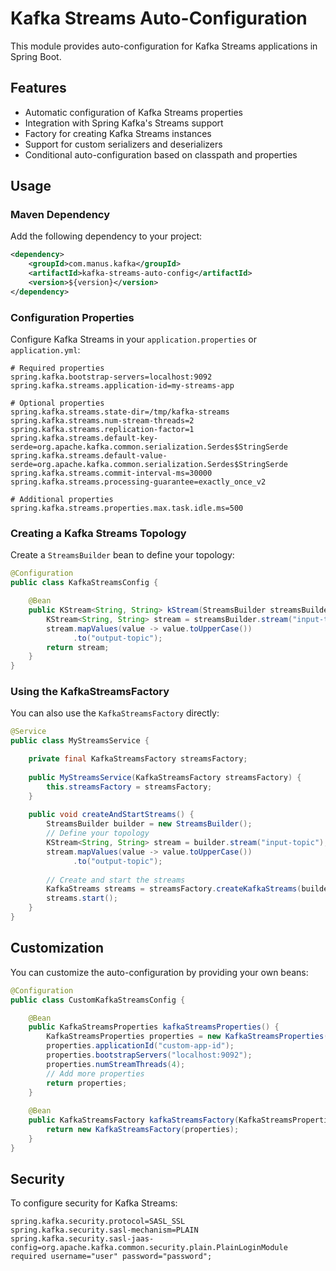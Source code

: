 # Kafka Streams Auto-Configuration

This module provides auto-configuration for Kafka Streams applications in Spring Boot.

## Features

- Automatic configuration of Kafka Streams properties
- Integration with Spring Kafka's Streams support
- Factory for creating Kafka Streams instances
- Support for custom serializers and deserializers
- Conditional auto-configuration based on classpath and properties

## Usage

### Maven Dependency

Add the following dependency to your project:

```xml
<dependency>
    <groupId>com.manus.kafka</groupId>
    <artifactId>kafka-streams-auto-config</artifactId>
    <version>${version}</version>
</dependency>
```

### Configuration Properties

Configure Kafka Streams in your `application.properties` or `application.yml`:

```properties
# Required properties
spring.kafka.bootstrap-servers=localhost:9092
spring.kafka.streams.application-id=my-streams-app

# Optional properties
spring.kafka.streams.state-dir=/tmp/kafka-streams
spring.kafka.streams.num-stream-threads=2
spring.kafka.streams.replication-factor=1
spring.kafka.streams.default-key-serde=org.apache.kafka.common.serialization.Serdes$StringSerde
spring.kafka.streams.default-value-serde=org.apache.kafka.common.serialization.Serdes$StringSerde
spring.kafka.streams.commit-interval-ms=30000
spring.kafka.streams.processing-guarantee=exactly_once_v2

# Additional properties
spring.kafka.streams.properties.max.task.idle.ms=500
```

### Creating a Kafka Streams Topology

Create a `StreamsBuilder` bean to define your topology:

```java
@Configuration
public class KafkaStreamsConfig {

    @Bean
    public KStream<String, String> kStream(StreamsBuilder streamsBuilder) {
        KStream<String, String> stream = streamsBuilder.stream("input-topic");
        stream.mapValues(value -> value.toUpperCase())
              .to("output-topic");
        return stream;
    }
}
```

### Using the KafkaStreamsFactory

You can also use the `KafkaStreamsFactory` directly:

```java
@Service
public class MyStreamsService {

    private final KafkaStreamsFactory streamsFactory;
    
    public MyStreamsService(KafkaStreamsFactory streamsFactory) {
        this.streamsFactory = streamsFactory;
    }
    
    public void createAndStartStreams() {
        StreamsBuilder builder = new StreamsBuilder();
        // Define your topology
        KStream<String, String> stream = builder.stream("input-topic");
        stream.mapValues(value -> value.toUpperCase())
              .to("output-topic");
        
        // Create and start the streams
        KafkaStreams streams = streamsFactory.createKafkaStreams(builder);
        streams.start();
    }
}
```

## Customization

You can customize the auto-configuration by providing your own beans:

```java
@Configuration
public class CustomKafkaStreamsConfig {

    @Bean
    public KafkaStreamsProperties kafkaStreamsProperties() {
        KafkaStreamsProperties properties = new KafkaStreamsProperties();
        properties.applicationId("custom-app-id");
        properties.bootstrapServers("localhost:9092");
        properties.numStreamThreads(4);
        // Add more properties
        return properties;
    }
    
    @Bean
    public KafkaStreamsFactory kafkaStreamsFactory(KafkaStreamsProperties properties) {
        return new KafkaStreamsFactory(properties);
    }
}
```

## Security

To configure security for Kafka Streams:

```properties
spring.kafka.security.protocol=SASL_SSL
spring.kafka.security.sasl-mechanism=PLAIN
spring.kafka.security.sasl-jaas-config=org.apache.kafka.common.security.plain.PlainLoginModule required username="user" password="password";
```